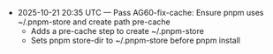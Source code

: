 - 2025-10-21 20:35 UTC — Pass AG60-fix-cache: Ensure pnpm uses ~/.pnpm-store and create path pre-cache
  - Adds a pre-cache step to create ~/.pnpm-store
  - Sets pnpm store-dir to ~/.pnpm-store before pnpm install
